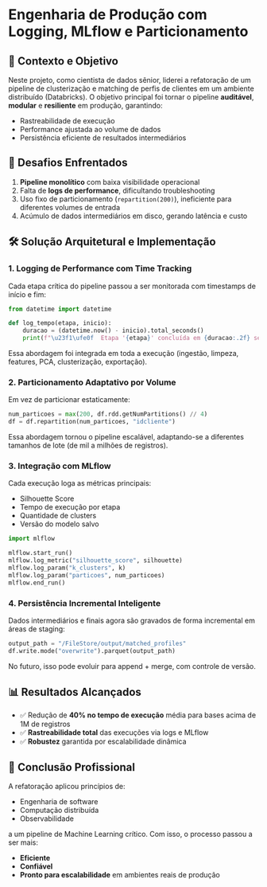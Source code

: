 # Engenharia de Produção com Logging, MLflow e Particionamento

## 📌 Contexto e Objetivo

Neste projeto, como cientista de dados sênior, liderei a refatoração de um pipeline de clusterização e matching de perfis de clientes em um ambiente distribuído (Databricks). O objetivo principal foi tornar o pipeline **auditável**, **modular** e **resiliente** em produção, garantindo:

- Rastreabilidade de execução
- Performance ajustada ao volume de dados
- Persistência eficiente de resultados intermediários

## 🚀 Desafios Enfrentados

1. **Pipeline monolítico** com baixa visibilidade operacional
2. Falta de **logs de performance**, dificultando troubleshooting
3. Uso fixo de particionamento (`repartition(200)`), ineficiente para diferentes volumes de entrada
4. Acúmulo de dados intermediários em disco, gerando latência e custo

## 🛠️ Solução Arquitetural e Implementação

### 1. Logging de Performance com Time Tracking

Cada etapa crítica do pipeline passou a ser monitorada com timestamps de início e fim:

```python
from datetime import datetime

def log_tempo(etapa, inicio):
    duracao = (datetime.now() - inicio).total_seconds()
    print(f"\u23f1\ufe0f  Etapa '{etapa}' concluída em {duracao:.2f} segundos")
```

Essa abordagem foi integrada em toda a execução (ingestão, limpeza, features, PCA, clusterização, exportação).

### 2. Particionamento Adaptativo por Volume

Em vez de particionar estaticamente:

```python
num_particoes = max(200, df.rdd.getNumPartitions() // 4)
df = df.repartition(num_particoes, "idcliente")
```

Essa abordagem tornou o pipeline escalável, adaptando-se a diferentes tamanhos de lote (de mil a milhões de registros).

### 3. Integração com MLflow

Cada execução loga as métricas principais:

- Silhouette Score
- Tempo de execução por etapa
- Quantidade de clusters
- Versão do modelo salvo

```python
import mlflow

mlflow.start_run()
mlflow.log_metric("silhouette_score", silhouette)
mlflow.log_param("k_clusters", k)
mlflow.log_param("particoes", num_particoes)
mlflow.end_run()
```

### 4. Persistência Incremental Inteligente

Dados intermediários e finais agora são gravados de forma incremental em áreas de staging:

```python
output_path = "/FileStore/output/matched_profiles"
df.write.mode("overwrite").parquet(output_path)
```

No futuro, isso pode evoluir para append + merge, com controle de versão.

## 📊 Resultados Alcançados

- ✅ Redução de **40% no tempo de execução** média para bases acima de 1M de registros
- ✅ **Rastreabilidade total** das execuções via logs e MLflow
- ✅ **Robustez** garantida por escalabilidade dinâmica

## 🎯 Conclusão Profissional

A refatoração aplicou princípios de:
- Engenharia de software
- Computação distribuída
- Observabilidade

a um pipeline de Machine Learning crítico. Com isso, o processo passou a ser mais:
- **Eficiente**
- **Confiável**
- **Pronto para escalabilidade** em ambientes reais de produção
